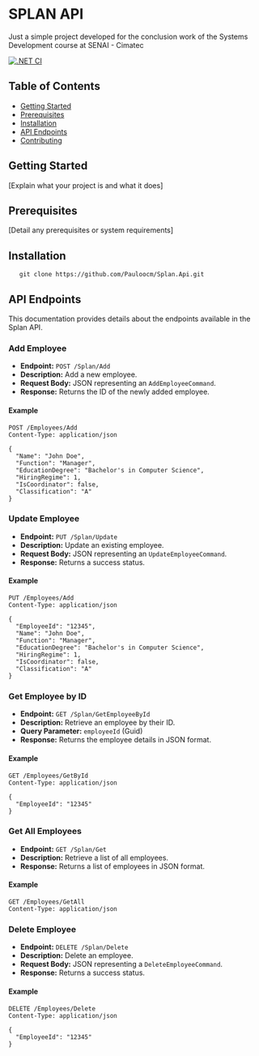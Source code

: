 # SPLAN API

Just a simple project developed for the conclusion work of the Systems Development course at SENAI - Cimatec

[![.NET CI](https://github.com/Pauloocm/Splan.Api/actions/workflows/dotnet.yml/badge.svg?branch=main)](https://github.com/Pauloocm/Splan.Api/actions/workflows/dotnet.yml)

## Table of Contents

- [Getting Started](#getting-started)
- [Prerequisites](#prerequisites)
- [Installation](#installation)
- [API Endpoints](#api-endpoints)
- [Contributing](#contributing)

## Getting Started

[Explain what your project is and what it does]

## Prerequisites

[Detail any prerequisites or system requirements]

## Installation

```shell
   git clone https://github.com/Pauloocm/Splan.Api.git
```

## API Endpoints
This documentation provides details about the endpoints available in the Splan API.
### Add Employee

- **Endpoint:** `POST /Splan/Add`
- **Description:** Add a new employee.
- **Request Body:** JSON representing an `AddEmployeeCommand`.
- **Response:** Returns the ID of the newly added employee.
#### Example

  ```http
  POST /Employees/Add
  Content-Type: application/json

  {
    "Name": "John Doe",
    "Function": "Manager",
    "EducationDegree": "Bachelor's in Computer Science",
    "HiringRegime": 1,
    "IsCoordinator": false,
    "Classification": "A"
  }
```
### Update Employee

- **Endpoint:** `PUT /Splan/Update`
- **Description:** Update an existing employee.
- **Request Body:** JSON representing an `UpdateEmployeeCommand`.
- **Response:** Returns a success status.
#### Example

  ```http
  PUT /Employees/Add
  Content-Type: application/json

  {
    "EmployeeId": "12345",
    "Name": "John Doe",
    "Function": "Manager",
    "EducationDegree": "Bachelor's in Computer Science",
    "HiringRegime": 1,
    "IsCoordinator": false,
    "Classification": "A"
  }
```

### Get Employee by ID

- **Endpoint:** `GET /Splan/GetEmployeeById`
- **Description:** Retrieve an employee by their ID.
- **Query Parameter:** `employeeId` (Guid)
- **Response:** Returns the employee details in JSON format.
#### Example

  ```http
  GET /Employees/GetById
  Content-Type: application/json

  {
    "EmployeeId": "12345"
  }
```

### Get All Employees

- **Endpoint:** `GET /Splan/Get`
- **Description:** Retrieve a list of all employees.
- **Response:** Returns a list of employees in JSON format.
#### Example

  ```http
  GET /Employees/GetAll
  Content-Type: application/json
  ```

### Delete Employee

- **Endpoint:** `DELETE /Splan/Delete`
- **Description:** Delete an employee.
- **Request Body:** JSON representing a `DeleteEmployeeCommand`.
- **Response:** Returns a success status.

#### Example

  ```http
  DELETE /Employees/Delete
  Content-Type: application/json

  {
    "EmployeeId": "12345"
  }
```


